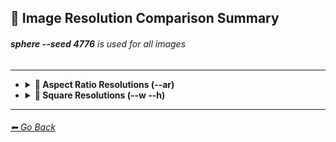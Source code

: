 ## 📏 Image Resolution Comparison Summary
###### **sphere --seed 4776** is used for all images

---

- <details><summary><b>🔳 Aspect Ratio Resolutions (--ar) </summary><p>

	| Ratio | 1:x | 2:x | 3:x | 4:x | 5:x | 6:x | 7:x | 8:x | 9:x |
	| :----: | :----: | :----: | :----: | :----: | :----: | :----: | :----: | :----: | :----: |
	| x:1 | <img src="https://github.com/willwulfken/MidJourney-Styles-and-Keywords-Reference/blob/main/Images/Summary%20Images/Image%20Resolution%20Comparison/sphere_ar1-1.png?raw=true" width="256" /><p>512x512</p> | <img src="https://github.com/willwulfken/MidJourney-Styles-and-Keywords-Reference/blob/main/Images/Summary%20Images/Image%20Resolution%20Comparison/sphere_ar2-1.png?raw=true" width="512" /><p>1024x512</p> | | | | | | | |
	| x:2 | <img src="https://github.com/willwulfken/MidJourney-Styles-and-Keywords-Reference/blob/main/Images/Summary%20Images/Image%20Resolution%20Comparison/sphere_ar1-2.png?raw=true" width="256" /><p>512x1024</p> | | <img src="https://github.com/willwulfken/MidJourney-Styles-and-Keywords-Reference/blob/main/Images/Summary%20Images/Image%20Resolution%20Comparison/sphere_ar3-2.png?raw=true" width="384" /><p>768x512</p> | | <img src="https://github.com/willwulfken/MidJourney-Styles-and-Keywords-Reference/blob/main/Images/Summary%20Images/Image%20Resolution%20Comparison/sphere_ar5-2.png?raw=true" width="640" /><p>1280x512</p> | | | | |
	| x:3 | | <img src="https://github.com/willwulfken/MidJourney-Styles-and-Keywords-Reference/blob/main/Images/Summary%20Images/Image%20Resolution%20Comparison/sphere_ar2-3.png?raw=true" width="256" /><p>512x768</p> | | | | | | | |
	| x:4 | | | | | <img src="https://github.com/willwulfken/MidJourney-Styles-and-Keywords-Reference/blob/main/Images/Summary%20Images/Image%20Resolution%20Comparison/sphere_ar5-4.png?raw=true" width="320" /><p>640x512</p> | | <img src="https://github.com/willwulfken/MidJourney-Styles-and-Keywords-Reference/blob/main/Images/Summary%20Images/Image%20Resolution%20Comparison/sphere_ar7-4.png?raw=true" width="448" /><p>896x512</p> | | <img src="https://github.com/willwulfken/MidJourney-Styles-and-Keywords-Reference/blob/main/Images/Summary%20Images/Image%20Resolution%20Comparison/sphere_ar9-4.png?raw=true" width="576" /><p>1152x512</p> |
	| x:5 | | <img src="https://github.com/willwulfken/MidJourney-Styles-and-Keywords-Reference/blob/main/Images/Summary%20Images/Image%20Resolution%20Comparison/sphere_ar2-5.png?raw=true" width="256" /><p>512x1280</p> | | <img src="https://github.com/willwulfken/MidJourney-Styles-and-Keywords-Reference/blob/main/Images/Summary%20Images/Image%20Resolution%20Comparison/sphere_ar4-5.png?raw=true" width="256" /><p>512x640</p> | | | | | |
	| x:6 | | | | | | | | | |
	| x:7 | | | | <img src="https://github.com/willwulfken/MidJourney-Styles-and-Keywords-Reference/blob/main/Images/Summary%20Images/Image%20Resolution%20Comparison/sphere_ar4-7.png?raw=true" width="256" /><p>512x896</p> | | | | | |
	| x:8 | | | | | | | | | |
	| x:9 | | | | <img src="https://github.com/willwulfken/MidJourney-Styles-and-Keywords-Reference/blob/main/Images/Summary%20Images/Image%20Resolution%20Comparison/sphere_ar4-9.png?raw=true" width="256" /><p>512x1152</p> | | | | | |

  </p></details>



- <details><summary><b>📐 Square Resolutions (--w --h) </summary><p>
  
	| Resolution | Image |
	| :----: | :----: |
	| 64x64 | <img src="https://github.com/willwulfken/MidJourney-Styles-and-Keywords-Reference/blob/main/Images/Summary%20Images/Image%20Resolution%20Comparison/sphere_wh64.png?raw=true" width="64" /> |
	| 128x128 | <img src="https://github.com/willwulfken/MidJourney-Styles-and-Keywords-Reference/blob/main/Images/Summary%20Images/Image%20Resolution%20Comparison/sphere_wh128.png?raw=true" width="128" /> |
	| 192x192 | <img src="https://github.com/willwulfken/MidJourney-Styles-and-Keywords-Reference/blob/main/Images/Summary%20Images/Image%20Resolution%20Comparison/sphere_wh192.png?raw=true" width="192" /> |
	| 256x256 | <img src="https://github.com/willwulfken/MidJourney-Styles-and-Keywords-Reference/blob/main/Images/Summary%20Images/Image%20Resolution%20Comparison/sphere_wh256.png?raw=true" width="256" /> |
	| 320x320 | <img src="https://github.com/willwulfken/MidJourney-Styles-and-Keywords-Reference/blob/main/Images/Summary%20Images/Image%20Resolution%20Comparison/sphere_wh320.png?raw=true" width="320" /> |
	| 384x384 | <img src="https://github.com/willwulfken/MidJourney-Styles-and-Keywords-Reference/blob/main/Images/Summary%20Images/Image%20Resolution%20Comparison/sphere_wh384.png?raw=true" width="384" /> |
	| 512x512 (--hd) | <img src="https://github.com/willwulfken/MidJourney-Styles-and-Keywords-Reference/blob/main/Images/Summary%20Images/Image%20Resolution%20Comparison/sphere_wh512_hd.png?raw=true" width="512" /> |
	| 640x640 (--hd) | <img src="https://github.com/willwulfken/MidJourney-Styles-and-Keywords-Reference/blob/main/Images/Summary%20Images/Image%20Resolution%20Comparison/sphere_wh640_hd.png?raw=true" width="640" /> |
	| 768x768 (--hd) | <img src="https://github.com/willwulfken/MidJourney-Styles-and-Keywords-Reference/blob/main/Images/Summary%20Images/Image%20Resolution%20Comparison/sphere_wh768_hd.png?raw=true" width="768" /> |
	| 896x896 (--hd) | <img src="https://github.com/willwulfken/MidJourney-Styles-and-Keywords-Reference/blob/main/Images/Summary%20Images/Image%20Resolution%20Comparison/sphere_wh896_hd.png?raw=true" width="896" /> |
	| 1280x1280 (--hd) | <img src="https://github.com/willwulfken/MidJourney-Styles-and-Keywords-Reference/blob/main/Images/Summary%20Images/Image%20Resolution%20Comparison/sphere_wh1280_hd.png?raw=true" width="1280" /> |

  </p></details>

---
###### [⬅ Go Back](https://github.com/willwulfken/MidJourney-Styles-and-Keywords/blob/main/README.md)